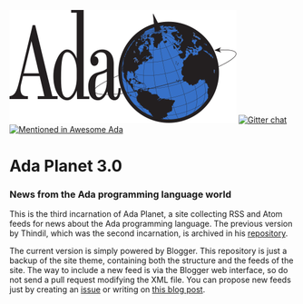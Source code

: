 [![Ada Planet v3 logo](adawrld-black-blue.png)](https://ada-planet.blogspot.com/)
[![Gitter chat](https://badges.gitter.im/gitterHQ/gitter.png)](https://gitter.im/ada-lang/Lobby)
[![Mentioned in Awesome Ada](https://awesome.re/mentioned-badge.svg)](https://github.com/ohenley/awesome-ada)

# Ada Planet 3.0
### News from the Ada programming language world
This is the third incarnation of Ada Planet, a site collecting RSS and Atom feeds for news about the Ada programming language.
The previous version by Thindil, which was the second incarnation, is archived in his [repository](https://github.com/thindil/adaplanet).

The current version is simply powered by Blogger. This repository is just a backup of the site theme, containing both the structure and the feeds of the site.
The way to include a new feed is via the Blogger web interface, so do not send a pull request modifying the XML file. You can propose new feeds just by creating
an [issue](https://github.com/mgrojo/ada-planet/issues) or writing on [this blog post](https://ada-planet.blogspot.com/2024/03/welcome.html#comment-form).
